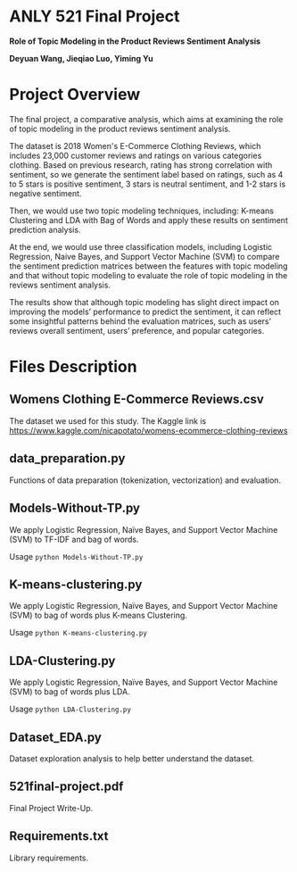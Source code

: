 # ANLY 521 Final Project 

**Role of Topic Modeling in the Product Reviews Sentiment Analysis** 

**Deyuan Wang, Jieqiao Luo, Yiming Yu**


# Project Overview

The final project, a comparative analysis, which aims at examining the role of topic modeling in the product reviews sentiment analysis. 

The dataset is 2018 Women's E-Commerce Clothing Reviews, which includes 23,000 customer reviews and ratings on various categories clothing. Based on previous research, rating has strong correlation with sentiment, so we generate the sentiment label based on ratings, such as 4 to 5 stars is positive sentiment, 3 stars is neutral sentiment, and 1-2 stars is negative sentiment. 

Then, we would use two topic modeling techniques, including: K-means Clustering and LDA with Bag of Words and apply these results on sentiment prediction analysis. 

At the end, we would use three classification models, including Logistic Regression, Naive Bayes, and Support Vector Machine (SVM) to compare the sentiment prediction matrices between the features with topic modeling and that without topic modeling to evaluate the role of topic modeling in the reviews sentiment analysis. 

The results show that although topic modeling has slight direct impact on improving the models’ performance to predict the sentiment, it can reflect some insightful patterns behind the evaluation matrices, such as users’ reviews overall sentiment, users’ preference, and popular categories. 

# Files Description

## Womens Clothing E-Commerce Reviews.csv

The dataset we used for this study. The Kaggle link is https://www.kaggle.com/nicapotato/womens-ecommerce-clothing-reviews

## data_preparation.py

Functions of data preparation (tokenization, vectorization) and evaluation.

## Models-Without-TP.py

We apply Logistic Regression, Naïve Bayes, and Support Vector Machine (SVM) to TF-IDF and bag of words.

Usage `python Models-Without-TP.py`

## K-means-clustering.py

We apply Logistic Regression, Naïve Bayes, and Support Vector Machine (SVM) to bag of words plus K-means Clustering.

Usage `python K-means-clustering.py`

## LDA-Clustering.py

We apply Logistic Regression, Naïve Bayes, and Support Vector Machine (SVM) to bag of words plus LDA.

Usage `python LDA-Clustering.py`

## Dataset_EDA.py

Dataset exploration analysis to help better understand the dataset.

## 521final-project.pdf

Final Project Write-Up.

## Requirements.txt

 Library requirements.
